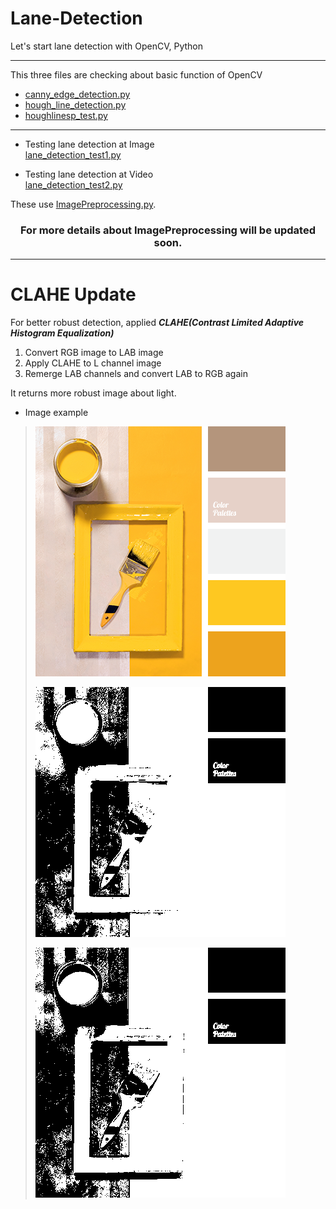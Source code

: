 # Lane-Detection
Let's start lane detection with OpenCV, Python

---

This three files are checking about basic function of OpenCV

- [canny_edge_detection.py](/canny_edge_detection.py)
- [hough_line_detection.py](/hough_line_detection.py)
- [houghlinesp_test.py](/houghlinesp_test.py)

---

- Testing lane detection at Image
    <br>[lane_detection_test1.py](/lane_detection_test1.py)

- Testing lane detection at Video
    <br>[lane_detection_test2.py](/lane_detection_test2.py)

These use [ImagePreprocessing.py](/utils/ImagePreprocessing.py).

### <center> For more details about ImagePreprocessing will be updated soon. </center>

---

# CLAHE Update
For better robust detection, applied ***CLAHE(Contrast Limited Adaptive Histogram Equalization)***

1. Convert RGB image to LAB image
2. Apply CLAHE to L channel image
3. Remerge LAB channels and convert LAB to RGB again

It returns more robust image about light.

- Image example
> ![yellow_white](/images/yellow_white.png "origin image")
>
> ![mask_yellow_white_without_clahe](/saved/clahe_test/mask_yellow_white_without_clahe.png "Yellow & white masking image without CLAHE")
>
> ![mask_yellow_white_with_clahe](/saved/clahe_test/mask_yellow_white_with_clahe.png "Yellow & white masking image with CLAHE")
>
>
